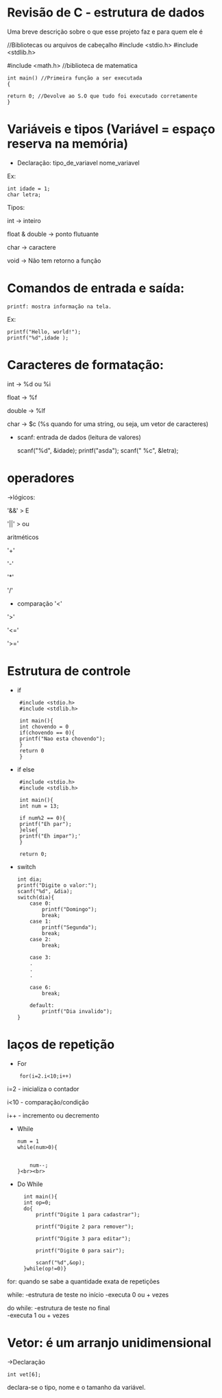 
# Revisão de C - estrutura de dados

Uma breve descrição sobre o que esse projeto faz e para quem ele é

//Bibliotecas ou arquivos de cabeçalho
#include <stdio.h>
#include <stdlib.h>

#include <math.h>
//biblioteca de matematica



	int main() //Primeira função a ser executada
	{

    return 0; //Devolve ao S.O que tudo foi executado corretamente
	}


#  Variáveis e tipos (Variável = espaço reserva na memória)

* Declaração: tipo_de_variavel nome_variavel

Ex:	

	int idade = 1;
    char letra;
    

Tipos:

int -> inteiro

float & double -> ponto flutuante

char -> caractere

void -> Não tem retorno a função

#  Comandos de entrada e saída:

	printf: mostra informação na tela.

Ex:
    
	printf("Hello, world!");
    printf("%d",idade );


#  Caracteres de formatação:
            
int -> %d ou %i
            
float -> %f
            
double -> %lf
            
char -> $c (%s quando for uma string, ou seja, um vetor de caracteres)
        

* scanf: entrada de dados (leitura de valores)

	scanf("%d", &idade);
	printf("asda");
    scanf(" %c", &letra);


# operadores 

->lógicos:

'&&' > E

'||' > ou
	
aritméticos

'+'

'-'

'*'

'/'

	
* comparação
'<'

'>'

'<='

'>='



# Estrutura de controle


* if
```
	#include <stdio.h>
	#include <stdlib.h>

	int main(){
	int chovendo = 0
	if(chovendo == 0){
	printf("Nao esta chovendo");
	}
	return 0
	}
```
* if else
```
	#include <stdio.h>
	#include <stdlib.h>

	int main(){
	int num = 13;

	if num%2 == 0){
	printf("Eh par");
	}else{
	printf("Eh impar");'
	}

	return 0;

```
* switch

    ```
    int dia;
	printf("Digite o valor:");
	scanf("%d", &dia);
	switch(dia){
		case 0:
			printf("Domingo");
			break;
		case 1:
			printf("Segunda");
			break;
		case 2:
			break;

		case 3:
		.
		.
		.

		case 6: 
			break;

		default:
			printf("Dia invalido");
	}

# laços de repetição
 * For
	
```	 
	for(i=2.i<10;i++)
```
i=2 - inicializa o contador

i<10 - comparação/condição

i++ - incremento ou decremento

* While

	```
	num = 1
	while(num>0){


		num--;
	}<br><br>
   ```

* Do While

        int main(){
		int op=0;
		do{
			printf("Digite 1 para cadastrar");
  
			printf("Digite 2 para remover");
			
			printf("Digite 3 para editar");
			
			printf("Digite 0 para sair");
			
			scanf("%d",&op);
		}while(op!=0)}


for:
		quando se sabe a quantidade exata de repetições

while: 
		-estrutura de teste no início
		-executa 0 ou + vezes

do while:
		-estrutura de teste no final	
		-executa 1 ou + vezes

	
 # Vetor: é um arranjo unidimensional

 ->Declaração

 	int vet[6];
	
declara-se o tipo, nome e o tamanho da variável.
	
